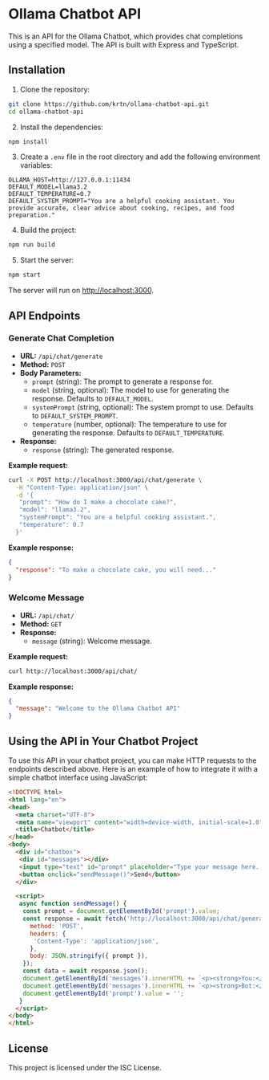 # Ollama Chatbot API

This is an API for the Ollama Chatbot, which provides chat completions using a specified model. The API is built with Express and TypeScript.

## Installation

1. Clone the repository:

  ```sh
  git clone https://github.com/krtn/ollama-chatbot-api.git
  cd ollama-chatbot-api
  ```

2. Install the dependencies:

  ```sh
  npm install
  ```

3. Create a `.env` file in the root directory and add the following environment variables:

  ```env
  OLLAMA_HOST=http://127.0.0.1:11434
  DEFAULT_MODEL=llama3.2
  DEFAULT_TEMPERATURE=0.7
  DEFAULT_SYSTEM_PROMPT="You are a helpful cooking assistant. You provide accurate, clear advice about cooking, recipes, and food preparation."
  ```

4. Build the project:

  ```sh
  npm run build
  ```

5. Start the server:

  ```sh
  npm start
  ```

  The server will run on [http://localhost:3000](http://localhost:3000).

## API Endpoints

### Generate Chat Completion

- **URL:** `/api/chat/generate`
- **Method:** `POST`
- **Body Parameters:**
  - `prompt` (string): The prompt to generate a response for.
  - `model` (string, optional): The model to use for generating the response. Defaults to `DEFAULT_MODEL`.
  - `systemPrompt` (string, optional): The system prompt to use. Defaults to `DEFAULT_SYSTEM_PROMPT`.
  - `temperature` (number, optional): The temperature to use for generating the response. Defaults to `DEFAULT_TEMPERATURE`.
- **Response:**
  - `response` (string): The generated response.

**Example request:**

```sh
curl -X POST http://localhost:3000/api/chat/generate \
  -H "Content-Type: application/json" \
  -d '{
   "prompt": "How do I make a chocolate cake?",
   "model": "llama3.2",
   "systemPrompt": "You are a helpful cooking assistant.",
   "temperature": 0.7
  }'
```

**Example response:**

```json
{
  "response": "To make a chocolate cake, you will need..."
}
```

### Welcome Message

- **URL:** `/api/chat/`
- **Method:** `GET`
- **Response:**
  - `message` (string): Welcome message.

**Example request:**

```sh
curl http://localhost:3000/api/chat/
```

**Example response:**

```json
{
  "message": "Welcome to the Ollama Chatbot API"
}
```

## Using the API in Your Chatbot Project

To use this API in your chatbot project, you can make HTTP requests to the endpoints described above. Here is an example of how to integrate it with a simple chatbot interface using JavaScript:

```html
<!DOCTYPE html>
<html lang="en">
<head>
  <meta charset="UTF-8">
  <meta name="viewport" content="width=device-width, initial-scale=1.0">
  <title>Chatbot</title>
</head>
<body>
  <div id="chatbox">
   <div id="messages"></div>
   <input type="text" id="prompt" placeholder="Type your message here...">
   <button onclick="sendMessage()">Send</button>
  </div>

  <script>
   async function sendMessage() {
    const prompt = document.getElementById('prompt').value;
    const response = await fetch('http://localhost:3000/api/chat/generate', {
      method: 'POST',
      headers: {
       'Content-Type': 'application/json',
      },
      body: JSON.stringify({ prompt }),
    });
    const data = await response.json();
    document.getElementById('messages').innerHTML += `<p><strong>You:</strong> ${prompt}</p>`;
    document.getElementById('messages').innerHTML += `<p><strong>Bot:</strong> ${data.response}</p>`;
    document.getElementById('prompt').value = '';
   }
  </script>
</body>
</html>
```

## License

This project is licensed under the ISC License.
